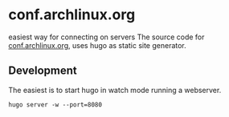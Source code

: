 # conf.archlinux.org
easiest way for connecting on servers
The source code for [conf.archlinux.org](https://conf.archlinux.org), uses hugo
as static site generator.

## Development

The easiest is to start hugo in watch mode running a webserver.

```
hugo server -w --port=8080
```
